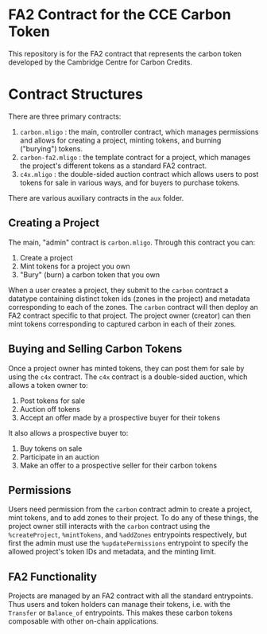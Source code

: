 # FA2 Contract for the CCE Carbon Token

This repository is for the FA2 contract that represents the carbon token developed by the Cambridge Centre for Carbon Credits.

# Contract Structures 

There are three primary contracts:
1. `carbon.mligo` : the main, controller contract, which manages permissions and allows for creating a project, minting tokens, and burning ("burying") tokens.
1. `carbon-fa2.mligo` : the template contract for a project, which manages the project's different tokens as a standard FA2 contract.
1. `c4x.mligo` : the double-sided auction contract which allows users to post tokens for sale in various ways, and for buyers to purchase tokens.
<!-- 
1. `bury.mligo` : the contract that manages the BURY token
-->

There are various auxiliary contracts in the `aux` folder.

## Creating a Project

The main, "admin" contract is `carbon.mligo`. Through this contract you can:
1. Create a project 
1. Mint tokens for a project you own
1. "Bury" (burn) a carbon token that you own
<!--1. Add a new token (zone) to your project -->

When a user creates a project, they submit to the `carbon` contract a datatype containing distinct token ids (zones in the project) and metadata corresponding to each of the zones. The `carbon` contract will then deploy an FA2 contract specific to that project. The project owner (creator) can then mint tokens corresponding to captured carbon in each of their zones.

## Buying and Selling Carbon Tokens
Once a project owner has minted tokens, they can post them for sale by using the `c4x` contract. The `c4x` contract is a double-sided auction, which allows a token owner to:
1. Post tokens for sale
1. Auction off tokens 
1. Accept an offer made by a prospective buyer for their tokens

It also allows a prospective buyer to:
1. Buy tokens on sale
1. Participate in an auction 
1. Make an offer to a prospective seller for their carbon tokens

## Permissions
Users need permission from the `carbon` contract admin to create a project, mint tokens, and to add zones to their project. To do any of these things, the project owner still interacts with the `carbon` contract using the `%createProject`, `%mintTokens`, and `%addZones` entrypoints respectively, but first the admin must use the `%updatePermissions` entrypoint to specify the allowed project's token IDs and metadata, and the minting limit.

## FA2 Functionality

Projects are managed by an FA2 contract with all the standard entrypoints. Thus users and token holders can manage their tokens, i.e. with the `Transfer` or `Balance_of` entrypoints. This makes these carbon tokens composable with other on-chain applications.
